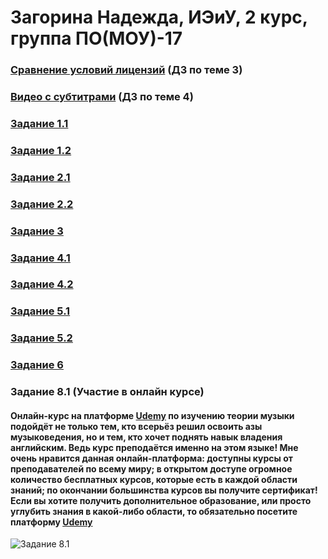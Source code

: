 # Загорина Надежда, ИЭиУ, 2 курс, группа ПО(МОУ)-17

### [Сравнение условий лицензий](https://docs.google.com/document/d/1E4y-xRbUpjV21ICYT4yRIoudZY6nKk_uzkDRzJcVg9I/edit?usp=sharing) (ДЗ по теме 3)

### [Видео с субтитрами](https://www.youtube.com/embed/SfKeZwOHkZU) (ДЗ по теме 4)
### [Задание 1.1](https://docs.google.com/presentation/d/1TMrh6xp7t8iRphcV5FPDeApqdsqVCYkjsrCiG-zmO5E/edit?usp=sharing)
### [Задание 1.2](https://docs.google.com/document/d/1eV8qHA_YYVQapytY4ohaH0sF6YmxGI2zvs_VI2my7kk/edit?usp=sharing)

### [Задание 2.1](https://docs.google.com/document/d/1w_GfmbLdF-EEVznS0DcT1Wjy-MYaWdAvQcvJ1kc6L6c/edit?usp=sharing)

### [Задание 2.2](https://docs.google.com/document/d/1m4uorPZztKDilgYYkNeUphLn-sXQmwFZzX5Prw_vFqA/edit?usp=sharing)
### [Задание 3](https://docs.google.com/document/d/1uiq3Ob4i6dAxhEu4IdH4x7vPGeSWkREW2S7Ogt6KhfU/edit?usp=sharing)
### [Задание 4.1](https://docs.google.com/document/d/1UjDMJ-iGpajb-oTjzuoJ8UzeRf8tFNpjOTtHzeLnrbg/edit?usp=sharing)
### [Задание 4.2](https://docs.google.com/document/d/17C7x8clbspr6bef5zFfWxwnemiW1dS5rg9bl4Wogi4U/edit?usp=sharing)
### [Задание 5.1](https://docs.google.com/document/d/1P9Fca7j4UUNYK9IFfvG9dRcWnDZ_6bluldCGu-FTCek/edit?usp=sharing)
### [Задание 5.2](https://docs.google.com/presentation/d/1yZuqVZjEbV3zpOxE7RpHqEE1yfKmYu0BtfavoS_3XG0/edit?usp=sharing)
### [Задание 6](https://docs.google.com/document/d/1VvFJcs5RRs5AwP9FnlAq04snbg4gpVxXg35YZolNTqE/edit?usp=sharing)
### Задание 8.1 (Участие в онлайн курсе)
#### Онлайн-курс на платформе [Udemy](https://www.udemy.com/) по изучению теории музыки подойдёт не только тем, кто всерьёз решил освоить азы музыковедения, но и тем, кто хочет поднять навык владения английским. Ведь курс преподаётся именно на этом языке! Мне очень нравится данная онлайн-платформа: доступны курсы от преподавателей по всему миру; в открытом доступе огромное количество бесплатных курсов, которые есть в каждой области знаний; по окончании большинства курсов вы получите сертификат! Если вы хотите получить дополнительное образование, или просто углубить знания в какой-либо области, то обязательно посетите платформу [Udemy](https://www.udemy.com/)
![Задание 8.1](https://psv4.userapi.com/c848324/u155991452/docs/d8/3f47505f2495/Snimok.png?extra=wEgjAkdZv9-oxHCoQ_9fCSziaReKIfnajq1LsEyh99FpbqRCcMNvomvOu65dCFhV_BROdgfbkyWroa_uLqoiXBn67gWNXQ43HT3nOgs5E4wINOhtjQsEJZRxtta8UcxwipXx-9AegW1sxm4zLCXyyQ)
